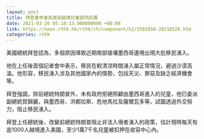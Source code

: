```yaml
---
layout: post
title: 拜登重申會為南部越境兒童提供庇護
date: 2021-03-26 05:10:13.000000000 +08:00
link: https://news.rthk.hk/rthk/ch/component/k2/1582656-20210326.htm
categories: rthk
---
```


美國總統拜登認為，多個原因導致近期南部接壤墨西哥邊境出現大批移民湧入。

他在上任後首個記者會中表示，移民在較清涼時間湧入屬正常情況，避過沙漠高溫。他形容，移民湧入涉及其他國家內的情勢，包括天災、罪惡及缺乏經濟機會等。

拜登強調，除前總統特朗普外，未有政府拒絕照顧由墨西哥進入的兒童，他已委派副總統賀錦麗，與墨西哥、洪都拉斯、危地馬拉及薩爾瓦多等，試圖透過外交努力，阻止移民湧入。

拜登上任總統後，改變前總統特朗普阻止非法入境者湧入的政策，估計現時每天有逾1000人越境進入美國，至少1萬7千名兒童被扣押在收容中心內。
